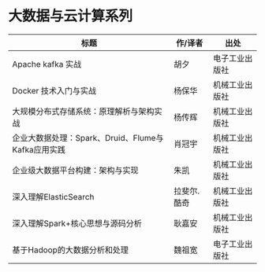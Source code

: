 # 大数据与云计算系列

| 标题                                               | 作/译者     | 出处           |
| -------------------------------------------------- | ----------- | -------------- |
| Apache kafka 实战                                  | 胡夕        | 电子工业出版社 |
| Docker 技术入门与实战                              | 杨保华      | 机械工业出版社 |
| 大规模分布式存储系统：原理解析与架构实战           | 杨传辉      | 机械工业出版社 |
| 企业大数据处理：Spark、Druid、Flume与Kafka应用实践 | 肖冠宇      | 机械工业出版社 |
| 企业级大数据平台构建：架构与实现                   | 朱凯        | 机械工业出版社 |
| 深入理解ElasticSearch                              | 拉斐尔.酷奇 | 机械工业出版社 |
| 深入理解Spark+核心思想与源码分析                   | 耿嘉安      | 机械工业出版社 |
| 基于Hadoop的大数据分析和处理                       | 魏祖宽      | 电子工业出版社 |